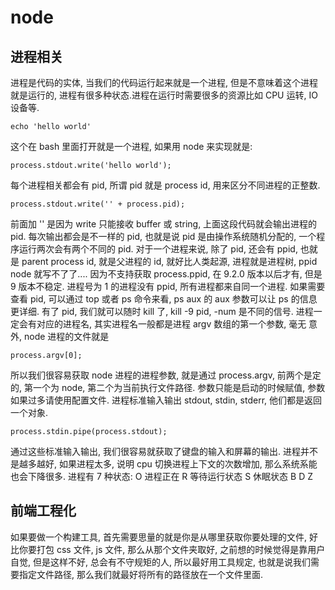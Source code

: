 # node

## 进程相关
进程是代码的实体, 当我们的代码运行起来就是一个进程, 但是不意味着这个进程就是运行的, 进程有很多种状态.进程在运行时需要很多的资源比如 CPU 运转, IO 设备等.
```
echo 'hello world'
```
这个在 bash 里面打开就是一个进程, 如果用 node 来实现就是:
```
process.stdout.write('hello world');
```
每个进程相关都会有 pid, 所谓 pid 就是 process id, 用来区分不同进程的正整数.
```
process.stdout.write('' + process.pid);
```
前面加 '' 是因为 write 只能接收 buffer 或 string, 上面这段代码就会输出进程的 pid.
每次输出都会是不一样的 pid, 也就是说 pid 是由操作系统随机分配的, 一个程序运行两次会有两个不同的 pid.
对于一个进程来说, 除了 pid, 还会有 ppid, 也就是 parent process id, 就是父进程的 id, 就好比人类起源, 进程就是进程树, ppid node 就写不了了....
因为不支持获取 process.ppid, 在 9.2.0 版本以后才有, 但是 9 版本不稳定.
进程号为 1 的进程没有 ppid, 所有进程都来自同一个进程.
如果需要查看 pid, 可以通过 top 或者 ps 命令来看, ps aux 的 aux 参数可以让 ps 的信息更详细.
有了 pid, 我们就可以随时 kill 了, kill -9 pid, -num 是不同的信号.
进程一定会有对应的进程名, 其实进程名一般都是进程 argv 数组的第一个参数, 毫无
意外, node 进程的文件就是
```
process.argv[0];
```
所以我们很容易获取 node 进程的进程参数, 就是通过 process.argv, 前两个是定的, 第一个为 node, 第二个为当前执行文件路径.
参数只能是启动的时候赋值, 参数如果过多请使用配置文件.
进程标准输入输出 stdout, stdin, stderr, 他们都是返回一个对象.
```
process.stdin.pipe(process.stdout);
```
通过这些标准输入输出, 我们很容易就获取了键盘的输入和屏幕的输出.
进程并不是越多越好, 如果进程太多, 说明 cpu 切换进程上下文的次数增加, 那么系统系能也会下降很多.
进程有 7 种状态:
O 进程正在
R 等待运行状态
S 休眠状态
B
D
Z
## 前端工程化
如果要做一个构建工具, 首先需要思量的就是你是从哪里获取你要处理的文件, 好比你要打包 css 文件, js 文件, 那么从那个文件夹取好, 之前想的时候觉得是靠用户自觉, 但是这样不好, 总会有不守规矩的人, 所以最好用工具规定, 也就是说我们需要指定文件路径, 那么我们就最好将所有的路径放在一个文件里面.